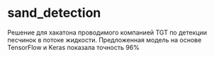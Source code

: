 # sand_detection
Решение для хакатона проводимого компанией TGT по детекции песчинок в потоке жидкости.
Предложенная модель на основе TensorFlow и Keras показала точность 96%
